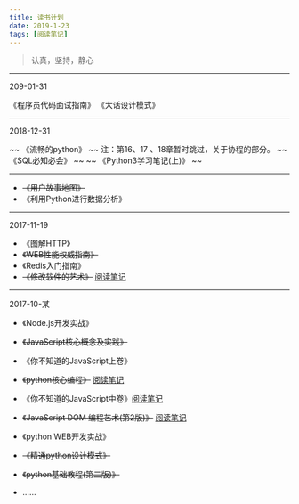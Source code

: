 ```yaml
---
title: 读书计划
date: 2019-1-23
tags: [阅读笔记]
---
```


> 认真，坚持，静心

---

209-01-31

《程序员代码面试指南》
《大话设计模式》

---

2018-12-31

~~ 《流畅的python》 ~~  注：第16、17 、18章暂时跳过，关于协程的部分。
~~ 《SQL必知必会》 ~~
~~ 《Python3学习笔记(上)》 ~~

---

- ~~《用户故事地图》~~
- 《利用Python进行数据分析》


---

2017-11-19


- 《图解HTTP》
- ~~《WEB性能权威指南》~~
- 《Redis入门指南》
- ~~《修改软件的艺术》~~ [阅读笔记](https://suadminwen.github.io/2017/11/24/%E4%BF%AE%E6%94%B9%E8%BD%AF%E4%BB%B6%E7%9A%84%E8%89%BA%E6%9C%AF%E9%98%85%E8%AF%BB%E7%AC%94%E8%AE%B0%E5%8F%8A%E6%80%9D%E8%80%83/)

<!--more-->

---
2017-10-某

- 《Node.js开发实战》

- ~~《JavaScript核心概念及实践》~~
- 《你不知道的JavaScript上卷》


- ~~《python核心编程》~~ [阅读笔记](https://suadminwen.github.io/2017/08/06/python%E6%A0%B8%E5%BF%83%E7%BC%96%E7%A8%8B%E9%98%85%E8%AF%BB%E7%AC%94%E8%AE%B0/)
- 《你不知道的JavaScript中卷》[阅读笔记](https://suadminwen.github.io/2017/08/09/你不知道的javascript中卷阅读笔记/)

- ~~《JavaScript DOM 编程艺术(第2版)》~~ [阅读笔记](https://suadminwen.github.io/2017/07/24/JavaScript%20DOM%E9%98%85%E8%AF%BB%E7%AC%94%E8%AE%B0/)
- 《python WEB开发实战》

- ~~《精通python设计模式》~~
- ~~《python基础教程(第二版)》~~
- ……

